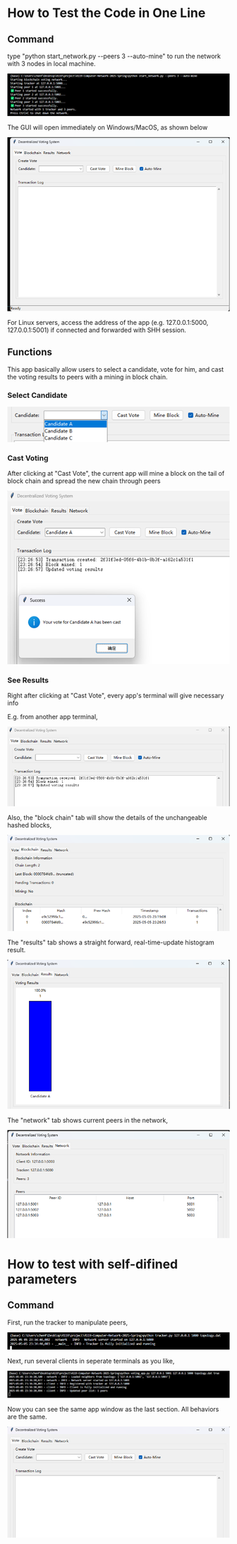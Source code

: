 # How to Test the Code in One Line


## Command
type "python start_network.py --peers 3 --auto-mine" to run the network with 3 nodes in local machine. 

![alt text](images/image-7.png)

The GUI will open immediately on Windows/MacOS, as shown below

![alt text](images/image.png)

For Linux servers, access the address of the app (e.g. 127.0.0.1:5000, 127.0.0.1:5001) if connected and forwarded with SHH session.


## Functions
This app basically allow users to select a candidate, vote for him, and cast the voting results to peers with a mining in block chain.

### Select Candidate

![alt text](images/image-1.png)

### Cast Voting
After clicking at "Cast Vote", the current app will mine a block on the tail of block chain and spread the new chain through peers

![alt text](images/image-2.png)

### See Results
Right after clicking at "Cast Vote", every app's terminal will give necessary info

E.g. from another app terminal,

![alt text](images/image-3.png)

Also, the "block chain" tab will show the details of the unchangeable hashed blocks,

![alt text](images/image-4.png)

The "results" tab shows a straight forward, real-time-update histogram result.

![alt text](images/image-5.png)

The "network" tab shows current peers in the network,

![alt text](images/image-6.png)

# How to test with self-difined parameters

## Command

First, run the tracker to manipulate peers,

![alt text](images/image-8.png)

Next, run several clients in seperate terminals as you like,

![alt text](images/image-9.png)

Now you can see the same app window as the last section. All behaviors are the same.

![alt text](images/image-10.png)